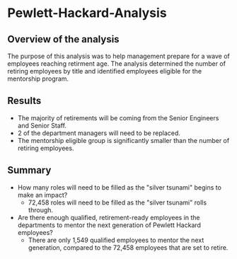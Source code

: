 # Pewlett-Hackard-Analysis
## Overview of the analysis
The purpose of this analysis was to help management prepare for a wave of employees reaching retirment age. The analysis determined the number of retiring employees by title and identified employees eligible for the mentorship program.
## Results
* The majority of retirements will be coming from the Senior Engineers and Senior Staff.
* 2 of the department managers will need to be replaced.
* The mentorship eligible group is significantly smaller than the number of retiring employees.
## Summary
* How many roles will need to be filled as the "silver tsunami" begins to make an impact?
  * 72,458 roles will need to be filled as the "silver tsunami" rolls through.
* Are there enough qualified, retirement-ready employees in the departments to mentor the next generation of Pewlett Hackard employees?
  * There are only 1,549 qualified employees to mentor the next generation, compared to the 72,458 employees that are set to retire.
